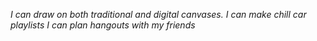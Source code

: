 _I can draw on both traditional and digital canvases._
_I can make chill car playlists_
_I can plan hangouts with my friends_
